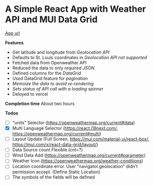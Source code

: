 # A Simple React App with Weather API and MUI Data Grid

[App url](https://react-weather-app-five-phi.vercel.app/)

**Features**

 - Get latitude and longitude from _Geolocation API_
 - Defaults to St. Louis coordinates in _Geolocation API not supported_
 - Fetched data from Openweather API
 - Reduced the data to only _required JSON_
 - Defined columns for the _DataGrid_
 - _Used_ DataGrid feature for _pagination_
 - _Memoize the data to avoid re-rendering_
 - _Sets status of API call with a loading spinner_
 - Deloyed to vercel 

**Completion time**
About two hours

**Todos**
- [ ] "units" Selector (https://openweathermap.org/current#data)
- [x] Multi Language Selector (https://react.i18next.com/, https://openweathermap.org/current#multi)
- [ ] Layout Update (Full Screen, https://mui.com/material-ui/react-box/, https://mui.com/x/react-data-grid/layout/)
- [ ] Data Source count Flexible (cnt=?)
- [ ] Wind Data Add (https://openweathermap.org/current#parameter)
- [ ] Weather Icon (https://openweathermap.org/weather-conditions)
- [ ] Location coordinate error. User "navigator.geolocation" didn't permission accept. (Define Static Location)
- [ ] The symbols of the fields will be defined
